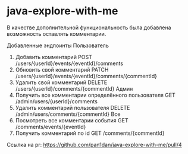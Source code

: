 # java-explore-with-me
В качестве дополнительной функциональность была добавлена возможность оставлять комментарии.

Добавленные эндпоинты
Пользователь
1)  Добавить комментарий 
POST /users/{userId}/events/{eventId}/comments        
2)  Обновить свой комментарий 
PATCH /users/{userId}/events/{eventId}/comments/{commentId}
3)  Удалить свой комментарий 
DELETE /users/{userId}/comments/{commentId}
Админ 
1)	Получить все комментарии определённого пользователя
GET /admin/users/{userId}/comments
2)	Удалить комментарий пользователя
DELETE /admin/users/comments/{commentId}
Все
1)	Посмотреть все комментарии события 
GET /comments/events/{eventId}  		
2)	Получить комментарий по id
GET /comments/{commentId}

Ссылка на pr:
https://github.com/pan1dan/java-explore-with-me/pull/4

